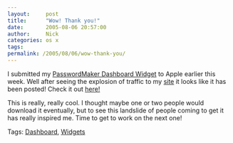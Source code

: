 ```yaml
---
layout:     post
title:      "Wow! Thank you!"
date:       2005-08-06 20:57:00
author:     Nick
categories: os x
tags:  
permalink: /2005/08/06/wow-thank-you/
---
```

I submitted my [PasswordMaker Dashboard Widget](http://ironboundsoftware.com) to Apple earlier this week. Well after seeing the explosion of traffic to my [site](http://ironboundsoftware.com) it looks like it has been posted! Check it out [here!](http://www.apple.com/downloads/dashboard/calculate_convert/passwordmaker.html)   
  
This is really, really cool. I thought maybe one or two people would download it eventually, but to see this landslide of people coming to get it has really inspired me. Time to get to work on the next one!  
  
Tags: [Dashboard](http://technorati.com/tag/Dashboard), [Widgets](http://technorati.com/tag/widgets)  
  

